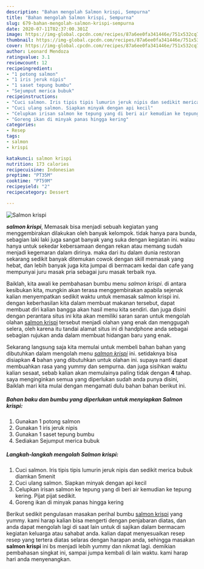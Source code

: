 ```yaml
---
description: "Bahan mengolah Salmon krispi, Sempurna"
title: "Bahan mengolah Salmon krispi, Sempurna"
slug: 679-bahan-mengolah-salmon-krispi-sempurna
date: 2020-07-11T02:37:00.301Z
image: https://img-global.cpcdn.com/recipes/87a6ee0fa341446e/751x532cq70/salmon-krispi-foto-resep-utama.jpg
thumbnail: https://img-global.cpcdn.com/recipes/87a6ee0fa341446e/751x532cq70/salmon-krispi-foto-resep-utama.jpg
cover: https://img-global.cpcdn.com/recipes/87a6ee0fa341446e/751x532cq70/salmon-krispi-foto-resep-utama.jpg
author: Leonard Mendoza
ratingvalue: 3.1
reviewcount: 12
recipeingredient:
- "1 potong salmon"
- "1 iris jeruk nipis"
- "1 saset tepung bumbu"
- "Sejumput merica bubuk"
recipeinstructions:
- "Cuci salmon. Iris tipis tipis lumurin jeruk nipis dan sedikit merica bubuk diamkan 5menit"
- "Cuci ulang salmon. Siapkan minyak dengan api kecil"
- "Celupkan irisan salmon ke tepung yang di beri air kemudian ke tepung kering. Pijat pijat sedikit."
- "Goreng ikan di minyak panas hingga kering"
categories:
- Resep
tags:
- salmon
- krispi

katakunci: salmon krispi 
nutrition: 173 calories
recipecuisine: Indonesian
preptime: "PT35M"
cooktime: "PT59M"
recipeyield: "2"
recipecategory: Dessert

---
```



![Salmon krispi](https://img-global.cpcdn.com/recipes/87a6ee0fa341446e/751x532cq70/salmon-krispi-foto-resep-utama.jpg)

<b><i>salmon krispi</i></b>, Memasak bisa menjadi sebuah kegiatan yang menggembirakan dilakukan oleh banyak kelompok. tidak hanya para bunda, sebagian laki laki juga sangat banyak yang suka dengan kegiatan ini. walau hanya untuk sekedar kebersamaan dengan rekan atau memang sudah menjadi kegemaran dalam dirinya. maka dari itu dalam dunia restoran sekarang sedikit banyak ditemukan cowok dengan skill memasak yang hebat, dan lebih banyak juga kita jumpai di bermacam kedai dan cafe yang mempunyai juru masak pria sebagai juru masak terbaik nya.



Baiklah, kita awali ke pembahasan bumbu menu <i>salmon krispi</i>. di antara kesibukan kita, mungkin akan terasa menggembirakan apabila sejenak kalian menyempatkan sedikit waktu untuk memasak salmon krispi ini. dengan keberhasilan kita dalam membuat makanan tersebut, dapat membuat diri kalian bangga akan hasil menu kita sendiri. dan juga disini dengan perantara situs ini kita akan memiliki saran saran untuk mengolah olahan <u>salmon krispi</u> tersebut menjadi olahan yang enak dan menggugah selera, oleh karena itu tandai alamat situs ini di handphone anda sebagai sebagian rujukan anda dalam membuat hidangan baru yang enak.


Sekarang langsung saja kita memulai untuk membeli bahan bahan yang dibutuhkan dalam mengolah menu <u><i>salmon krispi</i></u> ini. setidaknya bisa disiapkan <b>4</b> bahan yang dibutuhkan untuk olahan ini. supaya nanti dapat membuahkan rasa yang yummy dan sempurna. dan juga sisihkan waktu kalian sesaat, sebab kalian akan memulainya paling tidak dengan <b>4</b> tahap. saya menginginkan semua yang diperlukan sudah anda punya disini, Baiklah mari kita mulai dengan mengamati dulu bahan bahan berikut ini.

<!--inarticleads1-->

##### Bahan baku dan bumbu yang diperlukan untuk menyiapkan Salmon krispi:

1. Gunakan 1 potong salmon
1. Gunakan 1 iris jeruk nipis
1. Gunakan 1 saset tepung bumbu
1. Sediakan Sejumput merica bubuk




<!--inarticleads2-->

##### Langkah-langkah mengolah Salmon krispi:

1. Cuci salmon. Iris tipis tipis lumurin jeruk nipis dan sedikit merica bubuk diamkan 5menit
1. Cuci ulang salmon. Siapkan minyak dengan api kecil
1. Celupkan irisan salmon ke tepung yang di beri air kemudian ke tepung kering. Pijat pijat sedikit.
1. Goreng ikan di minyak panas hingga kering




Berikut sedikit pengulasan masakan perihal bumbu <u>salmon krispi</u> yang yummy. kami harap kalian bisa mengerti dengan penjabaran diatas, dan anda dapat mengolah lagi di saat lain untuk di sajikan dalam bermacam kegiatan keluarga atau sahabat anda. kalian dapat menyesuaikan resep resep yang tertera diatas selaras dengan harapan anda, sehingga masakan <b>salmon krispi</b> ini bs menjadi lebih yummy dan nikmat lagi. demikian pembahasan singkat ini, sampai jumpa kembali di lain waktu. kami harap hari anda menyenangkan.
